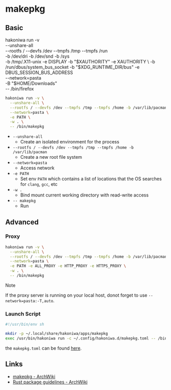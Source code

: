 # makepkg

## Basic

hakoniwa run -v \
 --unshare-all \
 --rootfs / --devfs /dev --tmpfs /tmp --tmpfs /run \
 -b /dev/dri -b /dev/snd -b /sys \
 -b /tmp/.X11-unix -e DISPLAY -b "$XAUTHORITY" -e XAUTHORITY \
  -b /run/dbus/system_bus_socket -b "$XDG_RUNTIME_DIR/bus" -e DBUS_SESSION_BUS_ADDRESS \
 --network=pasta \
 -B "$HOME/Downloads" \
 -- /bin/firefox

```sh
hakoniwa run -v \
  --unshare-all \
  --rootfs / --devfs /dev --tmpfs /tmp --tmpfs /home -b /var/lib/pacman \
  --network=pasta \
  -e PATH \
  -w . \
  -- /bin/makepkg
```

- `--unshare-all`
  - Create an isolated environment for the process
- `--rootfs / --devfs /dev --tmpfs /tmp --tmpfs /home -b /var/lib/pacman`
  - Create a new root file system
- `--network=pasta`
  - Access network
- `-e PATH`
  - Set env `PATH` which contains a list of locations that the OS searches for `clang`, `gcc`, etc
- `-w .`
  - Bind mount current working directory with read-write access
- `-- makepkg`
  - Run

## Advanced

### Proxy

```sh
hakoniwa run -v \
  --unshare-all \
  --rootfs / --devfs /dev --tmpfs /tmp --tmpfs /home -b /var/lib/pacman \
  --network=pasta \
  -e PATH -e ALL_PROXY -e HTTP_PROXY -e HTTPS_PROXY \
  -w . \
  -- /bin/makepkg

```

> [!NOTE]
> If the proxy server is running on your local host, donot forget to use `--network=pasta:-T,auto`.

### Launch Script

```sh
#!/usr/bin/env sh

mkdir -p ~/.local/share/hakoniwa/apps/makepkg
exec /usr/bin/hakoniwa run -c ~/.config/hakoniwa.d/makepkg.toml -- /bin/makepkg "$@"
```

the `makepkg.toml` can be found [here](../xdg/config/hakoniwa.d/makepkg.toml).

## Links

- [makepkg - ArchWiki](https://wiki.archlinux.org/title/Makepkg)
- [Rust package guidelines - ArchWiki](https://wiki.archlinux.org/title/Rust_package_guidelines)
